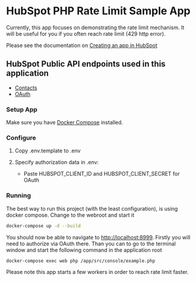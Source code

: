 # HubSpot PHP Rate Limit Sample App

Currently, this app focuses on demonstrating the rate limit mechanism. It will be useful for you if you often reach rate limit (429 http error).

Please see the documentation on [Creating an app in HubSpot](https://developers.hubspot.com/docs-beta/creating-an-app)

## HubSpot Public API endpoints used in this application

- [Contacts](https://developers.hubspot.com/docs-beta/crm/contacts)
- [OAuth](https://developers.hubspot.com/docs-beta/working-with-oauth)

### Setup App

Make sure you have [Docker Compose](https://docs.docker.com/compose/) installed.

### Configure

1. Copy .env.template to .env
2. Specify authorization data in .env:

    - Paste HUBSPOT_CLIENT_ID and HUBSPOT_CLIENT_SECRET for OAuth

### Running

The best way to run this project (with the least configuration), is using docker compose.  Change to the webroot and start it

```bash
docker-compose up -d --build
```

You should now be able to navigate to [http://localhost:8999](http://localhost:8999).
Firstly you will need to authorize via OAuth there.
Than you can to go to the terminal window and start the following command in the application root

```bash
docker-compose exec web php /app/src/console/example.php
```

Please note this app starts a few workers in order to reach rate limit faster.
